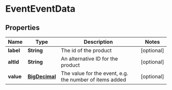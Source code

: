 # EventEventData

## Properties
Name | Type | Description | Notes
------------ | ------------- | ------------- | -------------
**label** | **String** | The id of the product |  [optional]
**altId** | **String** | An alternative ID for the product |  [optional]
**value** | [**BigDecimal**](BigDecimal.md) | The value for the event, e.g. the number of items added |  [optional]
